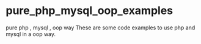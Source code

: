 # pure_php_mysql_oop_examples
pure php , mysql , oop way 
These are some code examples to use php and mysql in a oop way. 
